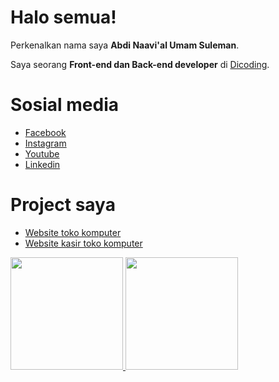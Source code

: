 # Halo semua! 

Perkenalkan nama saya **Abdi Naavi'al Umam Suleman**.<br>

Saya seorang **Front-end dan Back-end developer** di [Dicoding](https://www.dicoding.com/).<br>

# Sosial media
- [Facebook](https://www.facebook.com/abdhi.abdilon)
- [Instagram](https://instagram.com/abdinaavial/)
- [Youtube](https://www.youtube.com/channel/UCucTA-1DB_V9y7V_NXpEE7w)
- [Linkedin](https://www.linkedin.com/in/abdinaavial/)

# Project saya
- [Website toko komputer](https://github.com/abdinaavial17/Website-toko-komputer)
- [Website kasir toko komputer](https://github.com/abdinaavial17/toko-komputer-admin)

<p align="left">
<a href="https://github.com/abdinaavial17">
  <img height="180em" src="https://github-readme-stats-eight-theta.vercel.app/api?username=abdinaavial17&show_icons=true&theme=algolia&include_all_commits=true&count_private=true"/>
  <img height="180em" src="https://github-readme-stats-eight-theta.vercel.app/api/top-langs/?username=abdinaavial17&layout=compact&theme=algolia"/>
</a>
</p>
